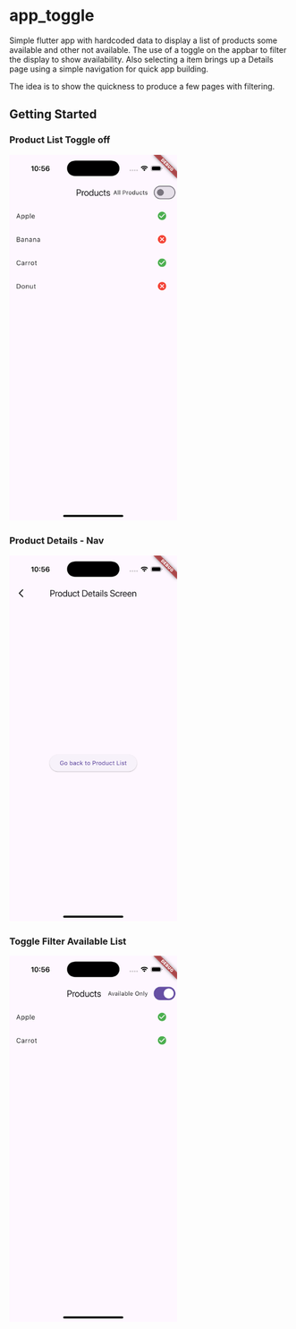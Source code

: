 # app_toggle

Simple flutter app with hardcoded data to display a list of products some available and other not available.   The use of a toggle on the appbar to filter the display to show availability.   Also selecting a item brings up a Details page using a simple navigation for quick app building.    

The idea is to show the quickness to produce a few pages with filtering.

## Getting Started

###  Product  List Toggle off
<img src="assets/images/toggleoff.png" width="300">

###  Product Details - Nav
<img src="assets/images/productdetails.png" width="300">

###  Toggle Filter Available List
<img src="assets/images/togglefilteravailability.png" width="300">

